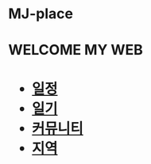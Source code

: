 # MJ-place
<h1> WELCOME MY WEB<h1>

<nav id="topMenu">
      <ul>
        <li><a class="menuLink" href="http://akawolf13.github.io/MJ-place/일기장.html">일정</a></li>
        <li><a class="menuLink" href="#">일기</a></li>
        <li><a class="menuLink" href="#">커뮤니티</a></li>
        <li><a class="menuLink" href="#">지역</a></li>
      </ul>
    </nav>
